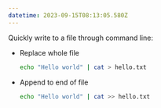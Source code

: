 ```yaml
---
datetime: 2023-09-15T08:13:05.580Z
---
```


Quickly write to a file through command line:

- Replace whole file
  ```sh
  echo "Hello world" | cat > hello.txt
  ```
- Append to end of file
  ```sh
  echo "Hello world" | cat >> hello.txt
  ```
